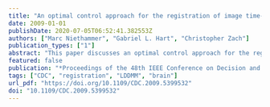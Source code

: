 ```yaml
---
title: "An optimal control approach for the registration of image time-series"
date: 2009-01-01
publishDate: 2020-07-05T06:52:41.382553Z
authors: ["Marc Niethammer", "Gabriel L. Hart", "Christopher Zach"]
publication_types: ["1"]
abstract: "This paper discusses an optimal control approach for the registration of image time-series (growth modeling). It combines and augments work on an optimal control formulation to optical flow with theory from large-displacement diffeomorphic image registration. The unification of the two viewpoints leads to (i) a more efficient computation of the gradient of the optimization problem, (ii) an easier numerical implementation, and (iii) an intuitive interpretation of the adjoint equation underlying the optimization problem. Further, a novel formulation for the unbiased estimation of image correspondences across time is proposed."
featured: false
publication: "*Proceedings of the 48th IEEE Conference on Decision and Control, CDC 2009, combined withe the 28th Chinese Control Conference, December 16-18, 2009, Shanghai, China*"
tags: ["CDC", "registration", "LDDMM", "brain"]
url_pdf: "https://doi.org/10.1109/CDC.2009.5399532"
doi: "10.1109/CDC.2009.5399532"
---
```


